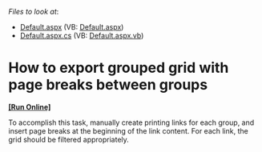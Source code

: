 <!-- default file list -->
*Files to look at*:

* [Default.aspx](./CS/WebApplication211/Default.aspx) (VB: [Default.aspx](./VB/WebApplication211/Default.aspx))
* [Default.aspx.cs](./CS/WebApplication211/Default.aspx.cs) (VB: [Default.aspx.vb](./VB/WebApplication211/Default.aspx.vb))
<!-- default file list end -->
# How to export grouped grid with page breaks between groups
<!-- run online -->
**[[Run Online]](https://codecentral.devexpress.com/e1597)**
<!-- run online end -->


<p>To accomplish this task, manually create printing links for each group, and insert page breaks at the beginning of the link content. For each link, the grid should be filtered appropriately.</p>

<br/>


